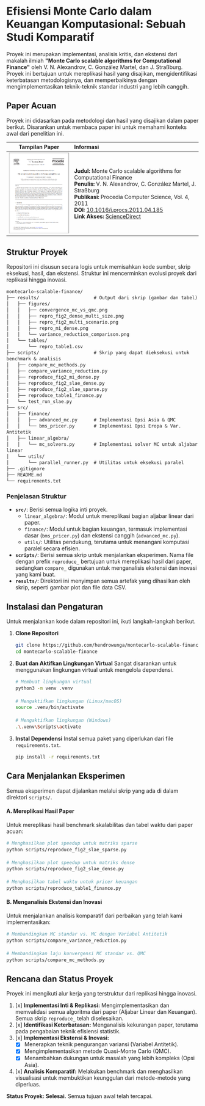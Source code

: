 # Efisiensi Monte Carlo dalam Keuangan Komputasional: Sebuah Studi Komparatif

Proyek ini merupakan implementasi, analisis kritis, dan ekstensi dari makalah ilmiah **"Monte Carlo scalable algorithms for Computational Finance"** oleh V. N. Alexandrov, C. González Martel, dan J. Straßburg. Proyek ini bertujuan untuk mereplikasi hasil yang disajikan, mengidentifikasi keterbatasan metodologisnya, dan memperbaikinya dengan mengimplementasikan teknik-teknik standar industri yang lebih canggih.

## Paper Acuan

Proyek ini didasarkan pada metodologi dan hasil yang disajikan dalam paper berikut. Disarankan untuk membaca paper ini untuk memahami konteks awal dari penelitian ini.

|                                                                  Tampilan Paper                                                                  | Informasi |
|:------------------------------------------------------------------------------------------------------------------------------------------------:| :--- |
| [<img src="/results/tables/paper.png" alt="Paper Screenshot" width="250"/>](https://www.sciencedirect.com/science/article/pii/S187705091100346X) | **Judul:** Monte Carlo scalable algorithms for Computational Finance<br>**Penulis:** V. N. Alexandrov, C. González Martel, J. Straßburg<br>**Publikasi:** Procedia Computer Science, Vol. 4, 2011<br>**DOI:** [10.1016/j.procs.2011.04.185](https://doi.org/10.1016/j.procs.2011.04.185)<br>**Link Akses:** [ScienceDirect](https://www.sciencedirect.com/science/article/pii/S187705091100346X) |

## Struktur Proyek

Repositori ini disusun secara logis untuk memisahkan kode sumber, skrip eksekusi, hasil, dan ekstensi. Struktur ini mencerminkan evolusi proyek dari replikasi hingga inovasi.

```
montecarlo-scalable-finance/
├── results/                    # Output dari skrip (gambar dan tabel)
│   ├── figures/
│   │   ├── convergence_mc_vs_qmc.png
│   │   ├── repro_fig2_dense_multi_size.png
│   │   ├── repro_fig2_multi_scenario.png
│   │   ├── repro_mi_dense.png
│   │   └── variance_reduction_comparison.png
│   └── tables/
│       └── repro_table1.csv
├── scripts/                    # Skrip yang dapat dieksekusi untuk benchmark & analisis
│   ├── compare_mc_methods.py
│   ├── compare_variance_reduction.py
│   ├── reproduce_fig2_mi_dense.py
│   ├── reproduce_fig2_slae_dense.py
│   ├── reproduce_fig2_slae_sparse.py
│   ├── reproduce_table1_finance.py
│   └── test_run_slae.py
├── src/                        
│   ├── finance/
│   │   ├── advanced_mc.py      # Implementasi Opsi Asia & QMC
│   │   └── bms_pricer.py       # Implementasi Opsi Eropa & Var. Antitetik
│   ├── linear_algebra/
│   │   └── mc_solvers.py       # Implementasi solver MC untuk aljabar linear
│   └── utils/
│       └── parallel_runner.py  # Utilitas untuk eksekusi paralel
├── .gitignore
├── README.md                   
└── requirements.txt                    
```

### Penjelasan Struktur

-   **`src/`**: Berisi semua logika inti proyek.
    -   `linear_algebra/`: Modul untuk mereplikasi bagian aljabar linear dari paper.
    -   `finance/`: Modul untuk bagian keuangan, termasuk implementasi dasar (`bms_pricer.py`) dan ekstensi canggih (`advanced_mc.py`).
    -   `utils/`: Utilitas pendukung, terutama untuk menangani komputasi paralel secara efisien.
-   **`scripts/`**: Berisi semua skrip untuk menjalankan eksperimen. Nama file dengan prefix `reproduce_` bertujuan untuk mereplikasi hasil dari paper, sedangkan `compare_` digunakan untuk menganalisis ekstensi dan inovasi yang kami buat.
-   **`results/`**: Direktori ini menyimpan semua artefak yang dihasilkan oleh skrip, seperti gambar plot dan file data CSV.

## Instalasi dan Pengaturan

Untuk menjalankan kode dalam repositori ini, ikuti langkah-langkah berikut.

1.  **Clone Repositori**
    ```bash
    git clone https://github.com/hendrowunga/montecarlo-scalable-finance.git
    cd montecarlo-scalable-finance
    ```

2.  **Buat dan Aktifkan Lingkungan Virtual**
    Sangat disarankan untuk menggunakan lingkungan virtual untuk mengelola dependensi.
    ```bash
    # Membuat lingkungan virtual
    python3 -m venv .venv

    # Mengaktifkan lingkungan (Linux/macOS)
    source .venv/bin/activate

    # Mengaktifkan lingkungan (Windows)
    .\.venv\Scripts\activate
    ```

3.  **Instal Dependensi**
    Instal semua paket yang diperlukan dari file `requirements.txt`.
    ```bash
    pip install -r requirements.txt
    ```

## Cara Menjalankan Eksperimen

Semua eksperimen dapat dijalankan melalui skrip yang ada di dalam direktori `scripts/`.

#### A. Mereplikasi Hasil Paper

Untuk mereplikasi hasil benchmark skalabilitas dan tabel waktu dari paper acuan:
```bash
# Menghasilkan plot speedup untuk matriks sparse
python scripts/reproduce_fig2_slae_sparse.py

# Menghasilkan plot speedup untuk matriks dense
python scripts/reproduce_fig2_slae_dense.py

# Menghasilkan tabel waktu untuk pricer keuangan
python scripts/reproduce_table1_finance.py
```

#### B. Menganalisis Ekstensi dan Inovasi

Untuk menjalankan analisis komparatif dari perbaikan yang telah kami implementasikan:
```bash
# Membandingkan MC standar vs. MC dengan Variabel Antitetik
python scripts/compare_variance_reduction.py

# Membandingkan laju konvergensi MC standar vs. QMC
python scripts/compare_mc_methods.py
```

## Rencana dan Status Proyek

Proyek ini mengikuti alur kerja yang terstruktur dari replikasi hingga inovasi.

1.  [x] **Implementasi Inti & Replikasi:** Mengimplementasikan dan memvalidasi semua algoritma dari paper (Aljabar Linear dan Keuangan). Semua skrip `reproduce_` telah diselesaikan.
2.  [x] **Identifikasi Keterbatasan:** Menganalisis kekurangan paper, terutama pada pengabaian teknik efisiensi statistik.
3.  [x] **Implementasi Ekstensi & Inovasi:**
    -   [x] Menerapkan teknik pengurangan variansi (Variabel Antitetik).
    -   [x] Mengimplementasikan metode Quasi-Monte Carlo (QMC).
    -   [x] Menambahkan dukungan untuk masalah yang lebih kompleks (Opsi Asia).
4.  [x] **Analisis Komparatif:** Melakukan benchmark dan menghasilkan visualisasi untuk membuktikan keunggulan dari metode-metode yang diperluas.

**Status Proyek: Selesai.** Semua tujuan awal telah tercapai.
